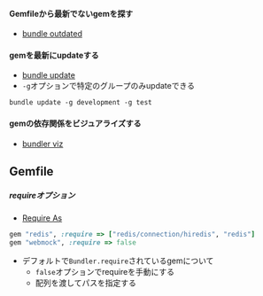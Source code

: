 #### Gemfileから最新でないgemを探す
- [bundle outdated](https://bundler.io/man/bundle-outdated.1.html)

#### gemを最新にupdateする
- [bundle update](https://bundler.io/v2.0/man/bundle-update.1.html)
- `-g`オプションで特定のグループのみupdateできる
```
bundle update -g development -g test
```

#### gemの依存関係をビジュアライズする
- [bundler viz](https://bundler.io/v2.0/man/bundle-viz.1.html)

## Gemfile
##### requireオプション
- [Require As](https://bundler.io/v2.0/man/gemfile.5.html)

```ruby
gem "redis", :require => ["redis/connection/hiredis", "redis"]
gem "webmock", :require => false
```

- デフォルトで`Bundler.require`されているgemについて
  - `false`オプションでrequireを手動にする
  - 配列を渡してパスを指定する
